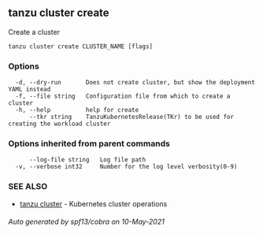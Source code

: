 ## tanzu cluster create

Create a cluster

```
tanzu cluster create CLUSTER_NAME [flags]
```

### Options

```
  -d, --dry-run       Does not create cluster, but show the deployment YAML instead
  -f, --file string   Configuration file from which to create a cluster
  -h, --help          help for create
      --tkr string    TanzuKubernetesRelease(TKr) to be used for creating the workload cluster
```

### Options inherited from parent commands

```
      --log-file string   Log file path
  -v, --verbose int32     Number for the log level verbosity(0-9)
```

### SEE ALSO

* [tanzu cluster](tanzu_cluster.md)	 - Kubernetes cluster operations

###### Auto generated by spf13/cobra on 10-May-2021
